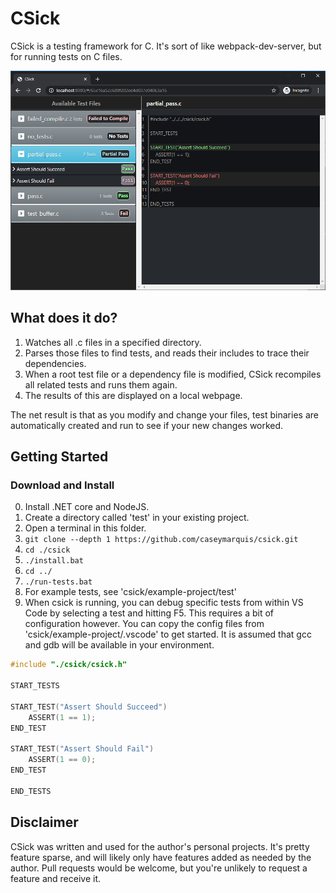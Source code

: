 # CSick

CSick is a testing framework for C. It's sort of like webpack-dev-server, but
for running tests on C files.

![Sample Testing Image](https://raw.githubusercontent.com/caseymarquis/csick/master/docs/sample.png)

## What does it do?
1. Watches all .c files in a specified directory.
2. Parses those files to find tests, and reads their includes to trace their dependencies.
3. When a root test file or a dependency file is modified, CSick recompiles all related tests and runs them again.
4. The results of this are displayed on a local webpage.

The net result is that as you modify and change your files, test binaries are automatically created and run to see if your new changes worked.

## Getting Started

### Download and Install
0. Install .NET core and NodeJS.
1. Create a directory called 'test' in your existing project.
2. Open a terminal in this folder.
3. `git clone --depth 1 https://github.com/caseymarquis/csick.git`
4. `cd ./csick`
4. `./install.bat`
4. `cd ../`
4. `./run-tests.bat`
10. For example tests, see 'csick/example-project/test'
11. When csick is running, you can debug specific tests from within VS Code by selecting a test and hitting F5.
This requires a bit of configuration however. You can copy the config files from 'csick/example-project/.vscode'
to get started. It is assumed that gcc and gdb will be available in your environment.

```c
#include "./csick/csick.h"

START_TESTS

START_TEST("Assert Should Succeed")
    ASSERT(1 == 1);
END_TEST

START_TEST("Assert Should Fail")
    ASSERT(1 == 0);
END_TEST

END_TESTS
```
## Disclaimer

CSick was written and used for the author's personal projects. It's pretty feature sparse, and will likely only have features added as needed by the author. Pull requests would be welcome, but you're unlikely to request a feature and receive it.
